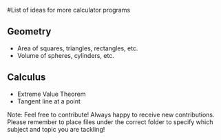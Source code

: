 #List of ideas for more calculator programs
## Geometry
- Area of squares, triangles, rectangles, etc.
- Volume of spheres, cylinders, etc.
## Calculus
 - Extreme Value Theorem
 - Tangent line at a point

Note: Feel free to contribute! Always happy to receive new contributions. Please remember to place files under the correct folder to specify which subject and topic you are tackling!
